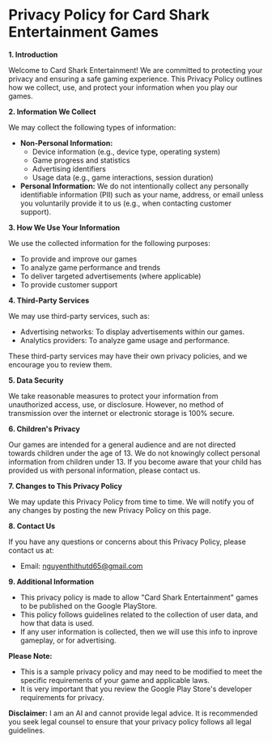 # Privacy Policy for Card Shark Entertainment Games


**1. Introduction**

Welcome to Card Shark Entertainment! We are committed to protecting your privacy and ensuring a safe gaming experience. This Privacy Policy outlines how we collect, use, and protect your information when you play our games.

**2. Information We Collect**

We may collect the following types of information:

* **Non-Personal Information:**
    * Device information (e.g., device type, operating system)
    * Game progress and statistics
    * Advertising identifiers
    * Usage data (e.g., game interactions, session duration)
* **Personal Information:** We do not intentionally collect any personally identifiable information (PII) such as your name, address, or email unless you voluntarily provide it to us (e.g., when contacting customer support).

**3. How We Use Your Information**

We use the collected information for the following purposes:

* To provide and improve our games
* To analyze game performance and trends
* To deliver targeted advertisements (where applicable)
* To provide customer support

**4. Third-Party Services**

We may use third-party services, such as:

* Advertising networks: To display advertisements within our games.
* Analytics providers: To analyze game usage and performance.

These third-party services may have their own privacy policies, and we encourage you to review them.

**5. Data Security**

We take reasonable measures to protect your information from unauthorized access, use, or disclosure. However, no method of transmission over the internet or electronic storage is 100% secure.

**6. Children's Privacy**

Our games are intended for a general audience and are not directed towards children under the age of 13. We do not knowingly collect personal information from children under 13. If you become aware that your child has provided us with personal information, please contact us.

**7. Changes to This Privacy Policy**

We may update this Privacy Policy from time to time. We will notify you of any changes by posting the new Privacy Policy on this page.

**8. Contact Us**

If you have any questions or concerns about this Privacy Policy, please contact us at:

* Email: nguyenthithutd65@gmail.com

**9. Additional Information**

* This privacy policy is made to allow "Card Shark Entertainment" games to be published on the Google PlayStore.
* This policy follows guidelines related to the collection of user data, and how that data is used.
* If any user information is collected, then we will use this info to inprove gameplay, or for advertising.

**Please Note:**

* This is a sample privacy policy and may need to be modified to meet the specific requirements of your game and applicable laws.
* It is very important that you review the Google Play Store's developer requirements for privacy.

**Disclaimer:** I am an AI and cannot provide legal advice. It is recommended you seek legal counsel to ensure that your privacy policy follows all legal guidelines.
